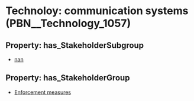 # Technoloy: __communication systems__ (PBN__Technology_1057)

## Property: has_StakeholderSubgroup

* [nan](PBN__TechSubgroup_7)

## Property: has_StakeholderGroup

* [Enforcement measures](PBN__TechGroup_7)

